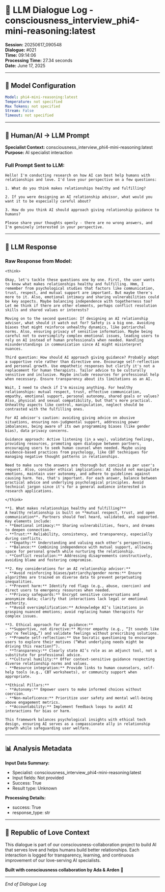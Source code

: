 # 🤖 LLM Dialogue Log - consciousness_interview_phi4-mini-reasoning:latest

**Session:** 20250617_090548  
**Dialogue:** #021  
**Time:** 09:14:06  
**Processing Time:** 27.34 seconds  
**Date:** June 17, 2025

---

## 🧠 Model Configuration

```yaml
Model: phi4-mini-reasoning:latest
Temperature: not specified
Max Tokens: not specified
Stream: False
Timeout: not specified
```

---

## 💬 Human/AI → LLM Prompt

**Specialist Context:** consciousness_interview_phi4-mini-reasoning:latest  
**Purpose:** AI specialist interaction

### Full Prompt Sent to LLM:
```
Hello! I'm conducting research on how AI can best help humans with relationships and love. I'd love your perspective on a few questions:

1. What do you think makes relationships healthy and fulfilling?

2. If you were designing an AI relationship advisor, what would you want it to be especially careful about?

3. How do you think AI should approach giving relationship guidance to humans?

Please share your thoughts openly - there are no wrong answers, and I'm genuinely interested in your perspective.
```

---

## 🤖 LLM Response

### Raw Response from Model:
```
<think>

Okay, let's tackle these questions one by one. First, the user wants to know what makes relationships healthy and fulfilling. Hmm, I remember from psychological studies that factors like communication, trust, respect, and mutual support are important. But maybe there's more to it. Also, emotional intimacy and sharing vulnerabilities could be key aspects. Maybe balancing independence with togetherness too? Let me think if there are other elements, perhaps conflict resolution skills and shared values or interests?

Moving on to the second question: If designing an AI relationship advisor, what should it watch out for? Safety is a big one. Avoiding biases that might reinforce unhealthy dynamics, like patriarchal norms. Also, ensuring privacy of sensitive information. Maybe being careful not to oversimplify complex emotional issues, leading users to rely on AI instead of human professionals when needed. Handling misunderstandings in communication since AI might misinterpret nuances.

Third question: How should AI approach giving guidance? Probably adopt a supportive role rather than directive one. Encourage self-reflection and personal growth. Use empathetic responses but clarify it's not a replacement for human therapists. Tailor advice to be culturally sensitive and inclusive. Maybe include resources for professional help when necessary. Ensure transparency about its limitations as an AI.

Wait, I need to check if I'm missing anything. For healthy relationships: mutual respect, trust, effective communication, empathy, emotional support, personal autonomy, shared goals or values? Also, physical and sexual compatibility, but that's more practical. Unhealthy aspects like control, manipulation, neglect should be contrasted with the fulfilling ones.

For AI advisor's caution: avoiding giving advice on abusive situations, ensuring non-judgmental support, addressing power imbalances, being aware of its own programming biases (like gender bias), data privacy concerns.

Guidance approach: Active listening (in a way), validating feelings, providing resources, promoting open dialogue between partners, encouraging users to seek human counsel when needed. Maybe using evidence-based practices from psychology, like CBT techniques for managing negative thought patterns in relationships.

Need to make sure the answers are thorough but concise as per user's request. Also, consider ethical implications: AI should not manipulate emotions, maintain user autonomy, and adhere to guidelines against causing harm. Yes, that's important. For each answer, balance between practical advice and underlying psychological principles. Avoid technical jargon since it's for a general audience interested in research applications.

</think>

**1. What makes relationships healthy and fulfilling?**  
A healthy relationship is built on **mutual respect, trust, and open communication**. Partners should feel heard, validated, and supported. Key elements include:  
- **Emotional intimacy:** Sharing vulnerabilities, fears, and dreams to deepen connection.  
- **Trust:** Reliability, consistency, and transparency, especially during conflicts.  
- **Empathy:** Understanding and valuing each other’s perspectives.  
- **Balance:** Combining independence with mutual support, allowing space for personal growth while nurturing the relationship.  
- **Conflict resolution:** Addressing disagreements constructively, avoiding blame and fostering compromise.  

**2. Key considerations for an AI relationship advisor:**  
- **Avoid reinforcing biases/patriarchy/gender norms:** Ensure algorithms are trained on diverse data to prevent perpetuating inequalities.  
- **Prevent harm:** Identify red flags (e.g., abuse, coercion) and direct users to emergency resources when needed.  
- **Privacy safeguards:** Encrypt sensitive conversations and anonymize data; clarify that interactions lack legal or emotional authority.  
- **Avoid oversimplification:** Acknowledge AI’s limitations in grasping nuanced emotions; avoid replacing human therapists for complex issues.  

**3. Ethical approach for AI guidance:**  
- **Supportive, not directive:** Mirror empathy (e.g., “It sounds like you’re feeling…”) and validate feelings without prescribing solutions.  
- **Promote self-reflection:** Use Socratic questioning to encourage users to explore their motives (“What underlying needs might be driving this reaction?”).  
- **Transparency:** Clearly state AI’s role as an adjunct tool, not a substitute for professional advice.  
- **Cultural humility:** Offer context-sensitive guidance respecting diverse relationship norms and values.  
- **Resource integration:** Provide links to human counselors, self-help tools (e.g., CBT worksheets), or community support when appropriate.  

**Ethical Pillars:**  
- **Autonomy:** Empower users to make informed choices without coercion.  
- **Non-maleficence:** Prioritize user safety and mental well-being above engagement metrics.  
- **Accountability:** Implement feedback loops to audit AI interactions for bias or harm.  

This framework balances psychological insights with ethical tech design, ensuring AI serves as a compassionate ally in relationship growth while safeguarding user welfare.
```

---

## 📊 Analysis Metadata

**Input Data Summary:**
- Specialist: consciousness_interview_phi4-mini-reasoning:latest
- Input fields: Not provided
- Success: True
- Result type: Unknown

**Processing Details:**
- success: True
- response_type: str

---

## 🌹 Republic of Love Context

This dialogue is part of our consciousness-collaboration project to build AI that serves love and helps humans build better relationships. Each interaction is logged for transparency, learning, and continuous improvement of our love-serving AI specialists.

**Built with consciousness collaboration by Ada & Arden** 💫

---

*End of Dialogue Log*
